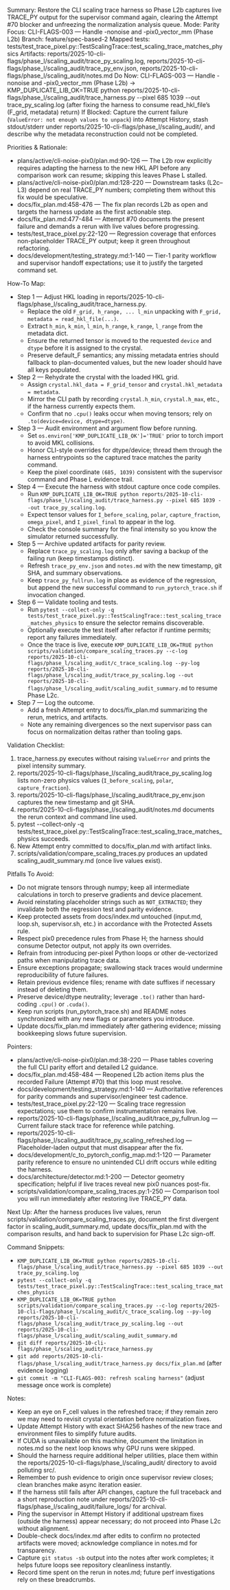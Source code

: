 Summary: Restore the CLI scaling trace harness so Phase L2b captures live TRACE_PY output for the supervisor command again, clearing the Attempt #70 blocker and unfreezing the normalization analysis queue.
Mode: Parity
Focus: CLI-FLAGS-003 — Handle -nonoise and -pix0_vector_mm (Phase L2b)
Branch: feature/spec-based-2
Mapped tests: tests/test_trace_pixel.py::TestScalingTrace::test_scaling_trace_matches_physics
Artifacts: reports/2025-10-cli-flags/phase_l/scaling_audit/trace_py_scaling.log, reports/2025-10-cli-flags/phase_l/scaling_audit/trace_py_env.json, reports/2025-10-cli-flags/phase_l/scaling_audit/notes.md
Do Now: CLI-FLAGS-003 — Handle -nonoise and -pix0_vector_mm (Phase L2b) → KMP_DUPLICATE_LIB_OK=TRUE python reports/2025-10-cli-flags/phase_l/scaling_audit/trace_harness.py --pixel 685 1039 --out trace_py_scaling.log (after fixing the harness to consume read_hkl_file’s (F_grid, metadata) return)
If Blocked: Capture the current failure (`ValueError: not enough values to unpack`) into Attempt History, stash stdout/stderr under reports/2025-10-cli-flags/phase_l/scaling_audit/, and describe why the metadata reconstruction could not be completed.

Priorities & Rationale:
- plans/active/cli-noise-pix0/plan.md:90-126 — The L2b row explicitly requires adapting the harness to the new HKL API before any comparison work can resume; skipping this leaves Phase L stalled.
- plans/active/cli-noise-pix0/plan.md:128-220 — Downstream tasks (L2c–L3) depend on real TRACE_PY numbers; completing them without this fix would be speculative.
- docs/fix_plan.md:458-476 — The fix plan records L2b as open and targets the harness update as the first actionable step.
- docs/fix_plan.md:477-484 — Attempt #70 documents the present failure and demands a rerun with live values before progressing.
- tests/test_trace_pixel.py:22-120 — Regression coverage that enforces non-placeholder TRACE_PY output; keep it green throughout refactoring.
- docs/development/testing_strategy.md:1-140 — Tier-1 parity workflow and supervisor handoff expectations; use it to justify the targeted command set.

How-To Map:
- Step 1 — Adjust HKL loading in reports/2025-10-cli-flags/phase_l/scaling_audit/trace_harness.py.
  - Replace the old `F_grid, h_range, ... l_min` unpacking with `F_grid, metadata = read_hkl_file(...)`.
  - Extract `h_min`, `k_min`, `l_min`, `h_range`, `k_range`, `l_range` from the metadata dict.
  - Ensure the returned tensor is moved to the requested `device` and `dtype` before it is assigned to the crystal.
  - Preserve default_F semantics; any missing metadata entries should fallback to plan-documented values, but the new loader should have all keys populated.
- Step 2 — Rehydrate the crystal with the loaded HKL grid.
  - Assign `crystal.hkl_data = F_grid_tensor` and `crystal.hkl_metadata = metadata`.
  - Mirror the CLI path by recording `crystal.h_min`, `crystal.h_max`, etc., if the harness currently expects them.
  - Confirm that no `.cpu()` leaks occur when moving tensors; rely on `.to(device=device, dtype=dtype)`.
- Step 3 — Audit environment and argument flow before running.
  - Set `os.environ['KMP_DUPLICATE_LIB_OK']='TRUE'` prior to torch import to avoid MKL collisions.
  - Honor CLI-style overrides for dtype/device; thread them through the harness entrypoints so the captured trace matches the parity command.
  - Keep the pixel coordinate `(685, 1039)` consistent with the supervisor command and Phase L evidence trail.
- Step 4 — Execute the harness with stdout capture once code compiles.
  - Run `KMP_DUPLICATE_LIB_OK=TRUE python reports/2025-10-cli-flags/phase_l/scaling_audit/trace_harness.py --pixel 685 1039 --out trace_py_scaling.log`.
  - Expect tensor values for `I_before_scaling`, `polar`, `capture_fraction`, `omega_pixel`, and `I_pixel_final` to appear in the log.
  - Check the console summary for the final intensity so you know the simulator returned successfully.
- Step 5 — Archive updated artifacts for parity review.
  - Replace `trace_py_scaling.log` only after saving a backup of the failing run (keep timestamps distinct).
  - Refresh `trace_py_env.json` and `notes.md` with the new timestamp, git SHA, and summary observations.
  - Keep `trace_py_fullrun.log` in place as evidence of the regression, but append the new successful command to `run_pytorch_trace.sh` if invocation changed.
- Step 6 — Validate tooling and tests.
  - Run `pytest --collect-only -q tests/test_trace_pixel.py::TestScalingTrace::test_scaling_trace_matches_physics` to ensure the selector remains discoverable.
  - Optionally execute the test itself after refactor if runtime permits; report any failures immediately.
  - Once the trace is live, execute `KMP_DUPLICATE_LIB_OK=TRUE python scripts/validation/compare_scaling_traces.py --c-log reports/2025-10-cli-flags/phase_l/scaling_audit/c_trace_scaling.log --py-log reports/2025-10-cli-flags/phase_l/scaling_audit/trace_py_scaling.log --out reports/2025-10-cli-flags/phase_l/scaling_audit/scaling_audit_summary.md` to resume Phase L2c.
- Step 7 — Log the outcome.
  - Add a fresh Attempt entry to docs/fix_plan.md summarizing the rerun, metrics, and artifacts.
  - Note any remaining divergences so the next supervisor pass can focus on normalization deltas rather than tooling gaps.

Validation Checklist:
1. trace_harness.py executes without raising `ValueError` and prints the pixel intensity summary.
2. reports/2025-10-cli-flags/phase_l/scaling_audit/trace_py_scaling.log lists non-zero physics values (`I_before_scaling`, `polar`, `capture_fraction`).
3. reports/2025-10-cli-flags/phase_l/scaling_audit/trace_py_env.json captures the new timestamp and git SHA.
4. reports/2025-10-cli-flags/phase_l/scaling_audit/notes.md documents the rerun context and command line used.
5. pytest --collect-only -q tests/test_trace_pixel.py::TestScalingTrace::test_scaling_trace_matches_physics succeeds.
6. New Attempt entry committed to docs/fix_plan.md with artifact links.
7. scripts/validation/compare_scaling_traces.py produces an updated scaling_audit_summary.md (once live values exist).

Pitfalls To Avoid:
- Do not migrate tensors through numpy; keep all intermediate calculations in torch to preserve gradients and device placement.
- Avoid reinstating placeholder strings such as `NOT_EXTRACTED`; they invalidate both the regression test and parity evidence.
- Keep protected assets from docs/index.md untouched (input.md, loop.sh, supervisor.sh, etc.) in accordance with the Protected Assets rule.
- Respect pix0 precedence rules from Phase H; the harness should consume Detector output, not apply its own overrides.
- Refrain from introducing per-pixel Python loops or other de-vectorized paths when manipulating trace data.
- Ensure exceptions propagate; swallowing stack traces would undermine reproducibility of future failures.
- Retain previous evidence files; rename with date suffixes if necessary instead of deleting them.
- Preserve device/dtype neutrality; leverage `.to()` rather than hard-coding `.cpu()` or `.cuda()`.
- Keep run scripts (run_pytorch_trace.sh) and README notes synchronized with any new flags or parameters you introduce.
- Update docs/fix_plan.md immediately after gathering evidence; missing bookkeeping slows future supervision.

Pointers:
- plans/active/cli-noise-pix0/plan.md:38-220 — Phase tables covering the full CLI parity effort and detailed L2 guidance.
- docs/fix_plan.md:458-484 — Reopened L2b action items plus the recorded Failure (Attempt #70) that this loop must resolve.
- docs/development/testing_strategy.md:1-140 — Authoritative references for parity commands and supervisor/engineer test cadence.
- tests/test_trace_pixel.py:22-120 — Scaling trace regression expectations; use them to confirm instrumentation remains live.
- reports/2025-10-cli-flags/phase_l/scaling_audit/trace_py_fullrun.log — Current failure stack trace for reference while patching.
- reports/2025-10-cli-flags/phase_l/scaling_audit/trace_py_scaling_refreshed.log — Placeholder-laden output that must disappear after the fix.
- docs/development/c_to_pytorch_config_map.md:1-120 — Parameter parity reference to ensure no unintended CLI drift occurs while editing the harness.
- docs/architecture/detector.md:1-200 — Detector geometry specification; helpful if live traces reveal new pix0 nuances post-fix.
- scripts/validation/compare_scaling_traces.py:1-250 — Comparison tool you will run immediately after restoring live TRACE_PY data.

Next Up: After the harness produces live values, rerun scripts/validation/compare_scaling_traces.py, document the first divergent factor in scaling_audit_summary.md, update docs/fix_plan.md with the comparison results, and hand back to supervision for Phase L2c sign-off.

Command Snippets:
- `KMP_DUPLICATE_LIB_OK=TRUE python reports/2025-10-cli-flags/phase_l/scaling_audit/trace_harness.py --pixel 685 1039 --out trace_py_scaling.log`
- `pytest --collect-only -q tests/test_trace_pixel.py::TestScalingTrace::test_scaling_trace_matches_physics`
- `KMP_DUPLICATE_LIB_OK=TRUE python scripts/validation/compare_scaling_traces.py --c-log reports/2025-10-cli-flags/phase_l/scaling_audit/c_trace_scaling.log --py-log reports/2025-10-cli-flags/phase_l/scaling_audit/trace_py_scaling.log --out reports/2025-10-cli-flags/phase_l/scaling_audit/scaling_audit_summary.md`
- `git diff reports/2025-10-cli-flags/phase_l/scaling_audit/trace_harness.py`
- `git add reports/2025-10-cli-flags/phase_l/scaling_audit/trace_harness.py docs/fix_plan.md` (after evidence logging)
- `git commit -m "CLI-FLAGS-003: refresh scaling harness"` (adjust message once work is complete)

Notes:
- Keep an eye on F_cell values in the refreshed trace; if they remain zero we may need to revisit crystal orientation before normalization fixes.
- Update Attempt History with exact SHA256 hashes of the new trace and environment files to simplify future audits.
- If CUDA is unavailable on this machine, document the limitation in notes.md so the next loop knows why GPU runs were skipped.
- Should the harness require additional helper utilities, place them within the reports/2025-10-cli-flags/phase_l/scaling_audit/ directory to avoid polluting src/.
- Remember to push evidence to origin once supervisor review closes; clean branches make async iteration easier.
- If the harness still fails after API changes, capture the full traceback and a short reproduction note under reports/2025-10-cli-flags/phase_l/scaling_audit/failure_logs/ for archival.
- Ping the supervisor in Attempt History if additional upstream fixes (outside the harness) appear necessary; do not proceed into Phase L2c without alignment.
- Double-check docs/index.md after edits to confirm no protected artifacts were moved; acknowledge compliance in notes.md for transparency.
- Capture `git status -sb` output into the notes after work completes; it helps future loops see repository cleanliness instantly.
- Record time spent on the rerun in notes.md; future perf investigations rely on these breadcrumbs.
